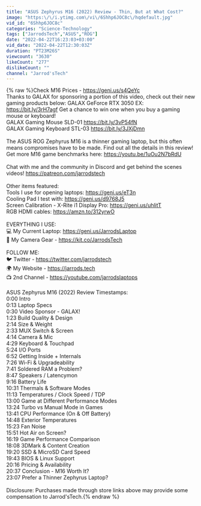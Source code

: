 ```yaml
---
title: "ASUS Zephyrus M16 (2022) Review - Thin, But at What Cost?"
image: "https:\/\/i.ytimg.com\/vi\/6Shhp6JOC8c\/hqdefault.jpg"
vid_id: "6Shhp6JOC8c"
categories: "Science-Technology"
tags: ["JarrodsTech","ASUS","ROG"]
date: "2022-04-22T16:23:03+03:00"
vid_date: "2022-04-22T12:30:03Z"
duration: "PT23M26S"
viewcount: "3630"
likeCount: "277"
dislikeCount: ""
channel: "Jarrod'sTech"
---
```

{% raw %}Check M16 Prices - <a rel="nofollow" target="blank" href="https://geni.us/s4QeYc">https://geni.us/s4QeYc</a><br />Thanks to GALAX for sponsoring a portion of this video, check out their new gaming products below: GALAX GeForce RTX 3050 EX: <a rel="nofollow" target="blank" href="https://bit.ly/3rH7agf">https://bit.ly/3rH7agf</a> Get a chance to win one when you buy a gaming mouse or keyboard!<br />GALAX Gaming Mouse SLD-01 <a rel="nofollow" target="blank" href="https://bit.ly/3vP54fN">https://bit.ly/3vP54fN</a><br />GALAX Gaming Keyboard STL-03 <a rel="nofollow" target="blank" href="https://bit.ly/3JXjDmn">https://bit.ly/3JXjDmn</a><br /><br />The ASUS ROG Zephyrus M16 is a thinner gaming laptop, but this often means compromises have to be made. Find out all the details in this review!<br />Get more M16 game benchmarks here: <a rel="nofollow" target="blank" href="https://youtu.be/1uOu2N7bRdU">https://youtu.be/1uOu2N7bRdU</a><br /><br />Chat with me and the community in Discord and get behind the scenes videos! <a rel="nofollow" target="blank" href="https://patreon.com/jarrodstech">https://patreon.com/jarrodstech</a><br /><br />Other items featured:<br />Tools I use for opening laptops: <a rel="nofollow" target="blank" href="https://geni.us/eT3n">https://geni.us/eT3n</a><br />Cooling Pad I test with: <a rel="nofollow" target="blank" href="https://geni.us/d9768J5">https://geni.us/d9768J5</a><br />Screen Calibration - X-Rite i1 Display Pro: <a rel="nofollow" target="blank" href="https://geni.us/uhlitT">https://geni.us/uhlitT</a><br />RGB HDMI cables: <a rel="nofollow" target="blank" href="https://amzn.to/312yrwO">https://amzn.to/312yrwO</a><br /><br />EVERYTHING I USE:<br />💻 My Current Laptop: <a rel="nofollow" target="blank" href="https://geni.us/JarrodsLaptop">https://geni.us/JarrodsLaptop</a><br />🎥 My Camera Gear - <a rel="nofollow" target="blank" href="https://kit.co/JarrodsTech">https://kit.co/JarrodsTech</a><br /><br />FOLLOW ME:<br />🐦 Twitter - <a rel="nofollow" target="blank" href="https://twitter.com/jarrodstech">https://twitter.com/jarrodstech</a><br />🌍 My Website - <a rel="nofollow" target="blank" href="https://jarrods.tech">https://jarrods.tech</a><br />📺 2nd Channel - <a rel="nofollow" target="blank" href="https://youtube.com/jarrodslaptops">https://youtube.com/jarrodslaptops</a><br /><br />ASUS Zephyrus M16 (2022) Review Timestamps:<br />0:00 Intro<br />0:13 Laptop Specs<br />0:30 Video Sponsor - GALAX!<br />1:23 Build Quality &amp; Design<br />2:14 Size &amp; Weight<br />2:33 MUX Switch &amp; Screen<br />4:14 Camera &amp; Mic<br />4:29 Keyboard &amp; Touchpad<br />5:24 I/O Ports<br />6:52 Getting Inside + Internals<br />7:26 Wi-Fi &amp; Upgradeability<br />7:41 Soldered RAM a Problem?<br />8:47 Speakers / Latencymon<br />9:16 Battery Life<br />10:31 Thermals &amp; Software Modes<br />11:13 Temperatures / Clock Speed / TDP<br />13:00 Game at Different Performance Modes<br />13:24 Turbo vs Manual Mode in Games<br />13:41 CPU Performance (On &amp; Off Battery)<br />14:48 Exterior Temperatures<br />15:23 Fan Noise<br />15:51 Hot Air on Screen?<br />16:19 Game Performance Comparison<br />18:08 3DMark &amp; Content Creation<br />19:20 SSD &amp; MicroSD Card Speed<br />19:43 BIOS &amp; Linux Support<br />20:16 Pricing &amp; Availability<br />20:37 Conclusion - M16 Worth It?<br />23:07 Prefer a Thinner Zephyrus Laptop?<br /><br />Disclosure: Purchases made through store links above may provide some compensation to Jarrod'sTech.{% endraw %}
